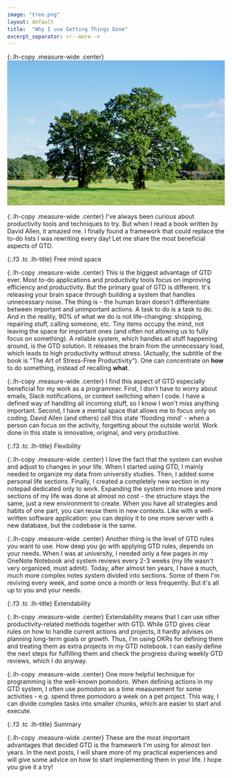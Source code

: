```yaml
---
image: "tree.png"
layout: default
title:  "Why I use Getting Things Done"
excerpt_separator: <!--more-->
---
```


{:.lh-copy .measure-wide .center}
![image](/images/tree.png)

{:.lh-copy .measure-wide .center}
I've always been curious about productivity tools and techniques to try. But when I read a book written by David Allen, it amazed me. I finally found a framework that could replace the to-do lists I was rewriting every day!
Let me share the most beneficial aspects of GTD.
<!--more-->

{:.f3 .tc .lh-title}
Free mind space

{:.lh-copy .measure-wide .center}
This is the biggest advantage of GTD ever. Most to-do applications and productivity tools focus on improving efficiency and productivity. But the primary goal of GTD is different. It's releasing your brain space through building a system that handles unnecessary noise. The thing is - the human brain doesn't differentiate between important and unimportant actions. A task to do is a task to do. And in the reality, 90% of what we do is not life-changing: shopping, repairing stuff, calling someone, etc. Tiny items occupy the mind, not leaving the space for important ones (and often not allowing us to fully focus on something). A reliable system, which handles all stuff happening around, is the GTD solution. It releases the brain from the unnecessary load, which leads to high productivity without stress. (Actually, the subtitle of the book is "The Art of Stress-Free Productivity"). One can concentrate on **how** to do something, instead of recalling **what**.


{:.lh-copy .measure-wide .center}
I find this aspect of GTD especially beneficial for my work as a programmer. First, I don't have to worry about emails, Slack notifications, or context switching when I code. I have a defined way of handling all incoming stuff, so I know I won't miss anything important.
Second, I have a mental space that allows me to focus only on coding. David Allen (and others) call this state 'flooding mind' - when a person can focus on the activity, forgetting about the outside world. Work done in this state is innovative, original, and very productive.
  

{:.f3 .tc .lh-title}
Flexibility

{:.lh-copy .measure-wide .center}
I love the fact that the system can evolve and adjust to changes in your life. When I started using GTD, I mainly needed to organize my data from university studies. Then, I added some personal life sections. Finally, I created a completely new section in my notepad dedicated only to work. Expanding the system into more and more sections of my life was done at almost no cost - the structure stays the same, just a new environment to create. When you have all strategies and habits of one part, you can reuse them in new contexts. Like with a well-written software application: you can deploy it to one more server with a new database, but the codebase is the same.


{:.lh-copy .measure-wide .center}
Another thing is the level of GTD rules you want to use. How deep you go with applying GTD rules, depends on your needs. When I was at university, I needed only a few pages in my OneNote Notebook and system reviews every 2-3 weeks (my life wasn't very organized, must admit). Today, after almost ten years, I have a much, much more complex notes system divided into sections. Some of them I'm reviving every week, and some once a month or less frequently. But it's all up to you and your needs.


{:.f3 .tc .lh-title}
Extendability

{:.lh-copy .measure-wide .center}
Extendability means that I can use other productivity-related methods together with GTD. While GTD gives clear rules on how to handle current actions and projects, it hardly advises on planning long-term goals or growth. Thus, I'm using OKRs for defining them and treating them as extra projects in my GTD notebook. I can easily define the next steps for fulfilling them and check the progress during weekly GTD reviews, which I do anyway.

{:.lh-copy .measure-wide .center}
One more helpful technique for programming is the well-known pomodoro. When defining actions in my GTD system, I often use pomodoro as a time measurement for some activities - e.g. spend three pomodoro a week on a pet project. This way, I can divide complex tasks into smaller chunks, which are easier to start and execute.


{:.f3 .tc .lh-title}
Summary

{:.lh-copy .measure-wide .center}
These are the most important advantages that decided GTD is the framework I'm using for almost ten years. In the next posts, I will share more of my practical experiences and will give some advice on how to start implementing them in your life.
I hope you give it a try!
